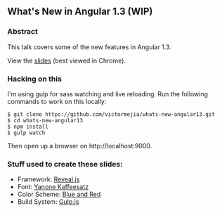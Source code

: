 ## What's New in Angular 1.3 (WIP)

### Abstract
This talk covers some of the new features in Angular 1.3.

View the [slides](http://victormejia.me/whats-new-angular13) (best viewed in Chrome).

### Hacking on this
I'm using gulp for sass watching and live reloading. Run the following commands to work on this locally:

    $ git clone https://github.com/victormejia/whats-new-angular13.git 
    $ cd whats-new-angular13
    $ npm install
    $ gulp watch
    
Then open up a browser on http://localhost:9000.

### Stuff used to create these slides:
* Framework: [Reveal.js](http://lab.hakim.se/reveal-js/)
* Font: [Yanone Kaffeesatz](https://www.google.com/fonts/specimen/Yanone+Kaffeesatz)
* Color Scheme: [Blue and Red](https://kuler.adobe.com/Blue-and-Red-color-theme-3876368)
* Build System: [Gulp.js](http://gulpjs.com/)
